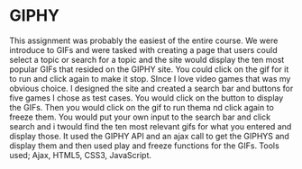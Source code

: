 # GIPHY
This assignment was probably the easiest of the entire course. We were introduce to GIFs and were tasked with creating a page that users could select a topic or search for a topic and the site would display the ten most popular GIFs that resided on the GIPHY site. You could click on the gif for it to run and click again to make it stop. SInce I love video games that was my obvious choice. I designed the site and created a search bar and buttons for five games I chose as test cases. You would click on the button to display the GIFs. Then you would click on the gif to run thema nd click again to freeze them. You would put your own input to the search bar and click search and i twould find the ten most relevant gifs for what you entered and display those. It used the GIPHY API and an ajax call to get the GIPHYS and display them and then used play and freeze functions for the GIFs. 
Tools used; Ajax, HTML5, CSS3, JavaScript.
